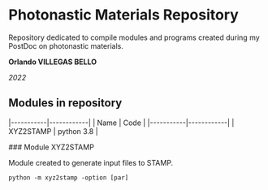 # Photonastic Materials Repository

Repository dedicated to compile modules and programs created during my PostDoc on photonastic materials.

**Orlando VILLEGAS BELLO**

*2022*

## Modules in repository

|-----------|------------|
| Name      | Code       |
|-----------|------------|
| XYZ2STAMP | python 3.8 |


### Module XYZ2STAMP

Module created to generate input files to STAMP.

    python -m xyz2stamp -option [par]